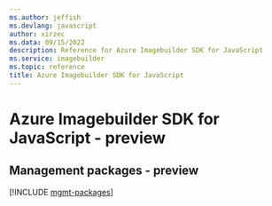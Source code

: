 ```yaml
---
ms.author: jeffish
ms.devlang: javascript
author: xirzec
ms.data: 09/15/2022
description: Reference for Azure Imagebuilder SDK for JavaScript
ms.service: imagebuilder
ms.topic: reference
title: Azure Imagebuilder SDK for JavaScript
---
```

# Azure Imagebuilder SDK for JavaScript - preview

## Management packages - preview
[!INCLUDE [mgmt-packages](imagebuilder-mgmt-index.md)]
